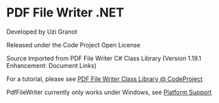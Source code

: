 
# PDF File Writer .NET 

Developed by Uzi Granot

Released under the Code Project Open License

Source Imported from PDF File Writer C# Class Library (Version 1.19.1 Enhancement: Document Links)

For a tutorial, please see [PDF File Writer Class Library @ CodeProject](https://www.codeproject.com/Articles/570682/PDF-File-Writer-Csharp-Class-Library-Version)

PdfFileWriter currently only works under Windows, see [Platform Support](https://github.com/jeske/PdfFileWriter.NET/wiki/Platform-Support)
